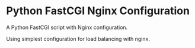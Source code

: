 Python FastCGI Nginx Configuration
==================================

A Python FastCGI script with Nginx configuration.

Using simplest configuration for load balancing with nginx.
